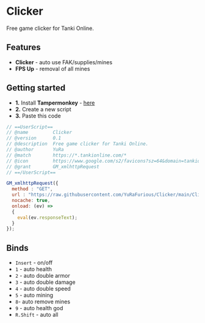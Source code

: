 # Clicker
Free game clicker for Tanki Online.

## Features
*   **Clicker** - auto use FAK/supplies/mines
*   **FPS Up** - removal of all mines

## Getting started
*   **1.** Install **Tampermonkey** - [here](https://www.tampermonkey.net/)
*   **2.** Create a new script
*   **3.** Paste this code

```js
// ==UserScript==
// @name         Clicker
// @version      0.1
// @description  Free game clicker for Tanki Online.
// @author       YuRa
// @match        https://*.tankionline.com/*
// @icon         https://www.google.com/s2/favicons?sz=64&domain=tankionline.com
// @grant        GM_xmlhttpRequest
// ==/UserScript==

GM_xmlhttpRequest({
  method : "GET",
  url : "https://raw.githubusercontent.com/YuRaFurious/Clicker/main/Clicker.min.js",
  nocache: true,
  onload: (ev) =>
  {
    eval(ev.responseText);
  }
});
```

## Binds
* `Insert` - on/off
* `1` - auto health
* `2` - auto double armor
* `3` - auto double damage
* `4` - auto double speed
* `5` - auto mining
* `8`- auto remove mines
* `9` - auto health god
* `R.Shift` - auto all
